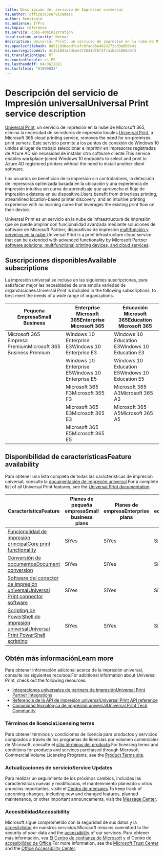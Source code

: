 ```yaml
---
title: Descripción del servicio de Impresión universal
ms.author: office365servicedesc
author: Benzicald
ms.audience: ITPro
ms.topic: reference
ms.service: o365-administration
localization_priority: Normal
description: Universal Print, un servicio de impresión en la nube de Microsoft 365, elimina la necesidad de servidores de impresión locales.
ms.openlocfilehash: da911d3beedfcafc8fad85a4d2d273cd3e858e41
ms.sourcegitcommit: 4c1b10d1e3dcee372641df673fca1be31005def2
ms.translationtype: MT
ms.contentlocale: es-ES
ms.lasthandoff: 04/06/2021
ms.locfileid: "51599032"
---
```

# <a name="universal-print-service-description"></a><span data-ttu-id="1c55c-103">Descripción del servicio de Impresión universal</span><span class="sxs-lookup"><span data-stu-id="1c55c-103">Universal Print service description</span></span>

<span data-ttu-id="1c55c-104">[Universal Print](https://www.microsoft.com/microsoft-365/windows/universal-print), un servicio de impresión en la nube de Microsoft 365, elimina la necesidad de servidores de impresión locales.</span><span class="sxs-lookup"><span data-stu-id="1c55c-104">[Universal Print](https://www.microsoft.com/microsoft-365/windows/universal-print), a Microsoft 365 cloud printing service, removes the need for on-premises print servers.</span></span> <span data-ttu-id="1c55c-105">Este servicio permite a los puntos de conexión de Windows 10 unidos al lugar de trabajo seleccionar e imprimir en impresoras registradas de Azure AD sin necesidad de instalar otro software cliente.</span><span class="sxs-lookup"><span data-stu-id="1c55c-105">This service enables workplace-joined Windows 10 endpoints to select and print to Azure AD registered printers without the need to install another client software.</span></span>

<span data-ttu-id="1c55c-106">Los usuarios se benefician de la impresión sin controladores, la detección de impresoras optimizada basada en la ubicación y una experiencia de impresión intuitiva sin curva de aprendizaje que aprovecha el flujo de impresión existente en su dispositivo.</span><span class="sxs-lookup"><span data-stu-id="1c55c-106">Users benefit from driverless printing, streamlined location-based printer discovery, and an intuitive printing experience with no learning curve that leverages the existing print flow on their device.</span></span>

<span data-ttu-id="1c55c-107">Universal Print es un servicio en la nube de infraestructura de impresión que se puede ampliar con funcionalidad avanzada mediante soluciones de software de Microsoft Partner, dispositivos de impresión [multifunción y servicios en la nube.](/universal-print/fundamentals/universal-print-partner-integrations)</span><span class="sxs-lookup"><span data-stu-id="1c55c-107">Universal Print is a print infrastructure cloud service that can be extended with advanced functionality by [Microsoft Partner software solutions, multifunctional printing devices, and cloud services](/universal-print/fundamentals/universal-print-partner-integrations).</span></span>

## <a name="available-subscriptions"></a><span data-ttu-id="1c55c-108">Suscripciones disponibles</span><span class="sxs-lookup"><span data-stu-id="1c55c-108">Available subscriptions</span></span>

<span data-ttu-id="1c55c-109">La impresión universal se incluye en las siguientes suscripciones, para satisfacer mejor las necesidades de una amplia variedad de organizaciones.</span><span class="sxs-lookup"><span data-stu-id="1c55c-109">Universal Print is included in the following subscriptions, to best meet the needs of a wide range of organizations.</span></span>

| <span data-ttu-id="1c55c-110">Pequeña Empresa</span><span class="sxs-lookup"><span data-stu-id="1c55c-110">Small Business</span></span>                 | <span data-ttu-id="1c55c-111">Enterprise Microsoft 365</span><span class="sxs-lookup"><span data-stu-id="1c55c-111">Enterprise Microsoft 365</span></span>     | <span data-ttu-id="1c55c-112">Educación Microsoft 365</span><span class="sxs-lookup"><span data-stu-id="1c55c-112">Education Microsoft 365</span></span> |
|--------------------------------|------------------------------|-------------------------|
| <span data-ttu-id="1c55c-113">Microsoft 365 Empresa Premium</span><span class="sxs-lookup"><span data-stu-id="1c55c-113">Microsoft 365 Business Premium</span></span> | <span data-ttu-id="1c55c-114">Windows 10 Enterprise E3</span><span class="sxs-lookup"><span data-stu-id="1c55c-114">Windows 10 Enterprise E3</span></span>     | <span data-ttu-id="1c55c-115">Windows 10 Education E3</span><span class="sxs-lookup"><span data-stu-id="1c55c-115">Windows 10 Education E3</span></span> |
|                                | <span data-ttu-id="1c55c-116">Windows 10 Enterprise E5</span><span class="sxs-lookup"><span data-stu-id="1c55c-116">Windows 10 Enterprise E5</span></span>     | <span data-ttu-id="1c55c-117">Windows 10 Education E5</span><span class="sxs-lookup"><span data-stu-id="1c55c-117">Windows 10 Education E5</span></span> |
|                                | <span data-ttu-id="1c55c-118">Microsoft 365 F3</span><span class="sxs-lookup"><span data-stu-id="1c55c-118">Microsoft 365 F3</span></span>             | <span data-ttu-id="1c55c-119">Microsoft 365 A3</span><span class="sxs-lookup"><span data-stu-id="1c55c-119">Microsoft 365 A3</span></span>        |
|                                | <span data-ttu-id="1c55c-120">Microsoft 365 E3</span><span class="sxs-lookup"><span data-stu-id="1c55c-120">Microsoft 365 E3</span></span>             | <span data-ttu-id="1c55c-121">Microsoft 365 A5</span><span class="sxs-lookup"><span data-stu-id="1c55c-121">Microsoft 365 A5</span></span>        |
|                                | <span data-ttu-id="1c55c-122">Microsoft 365 E5</span><span class="sxs-lookup"><span data-stu-id="1c55c-122">Microsoft 365 E5</span></span>             |                         |

## <a name="feature-availability"></a><span data-ttu-id="1c55c-123">Disponibilidad de características</span><span class="sxs-lookup"><span data-stu-id="1c55c-123">Feature availability</span></span>

<span data-ttu-id="1c55c-124">Para obtener una lista completa de todas las características de impresión universal, consulte la [documentación de impresión universal](/universal-print/).</span><span class="sxs-lookup"><span data-stu-id="1c55c-124">For a complete list of all Universal Print features, see the [Universal Print documentation](/universal-print/).</span></span>

| <span data-ttu-id="1c55c-125">Característica</span><span class="sxs-lookup"><span data-stu-id="1c55c-125">Feature</span></span>                                  | <span data-ttu-id="1c55c-126">Planes de pequeña empresa</span><span class="sxs-lookup"><span data-stu-id="1c55c-126">Small business plans</span></span> | <span data-ttu-id="1c55c-127">Planes de empresa</span><span class="sxs-lookup"><span data-stu-id="1c55c-127">Enterprise plans</span></span> | <span data-ttu-id="1c55c-128">Planes educativos</span><span class="sxs-lookup"><span data-stu-id="1c55c-128">Education plans</span></span> |
|------------------------------------------|----------------------|------------------|-----------------|
| [<span data-ttu-id="1c55c-129">Funcionalidad de impresión principal</span><span class="sxs-lookup"><span data-stu-id="1c55c-129">Core print functionality</span></span>](/universal-print/)             | <span data-ttu-id="1c55c-130">Sí</span><span class="sxs-lookup"><span data-stu-id="1c55c-130">Yes</span></span>                  | <span data-ttu-id="1c55c-131">Sí</span><span class="sxs-lookup"><span data-stu-id="1c55c-131">Yes</span></span>              | <span data-ttu-id="1c55c-132">Sí</span><span class="sxs-lookup"><span data-stu-id="1c55c-132">Yes</span></span>             |
| [<span data-ttu-id="1c55c-133">Conversión de documentos</span><span class="sxs-lookup"><span data-stu-id="1c55c-133">Document conversion</span></span>](/universal-print/fundamentals/universal-print-document-conversion)                  | <span data-ttu-id="1c55c-134">Sí</span><span class="sxs-lookup"><span data-stu-id="1c55c-134">Yes</span></span>                  | <span data-ttu-id="1c55c-135">Sí</span><span class="sxs-lookup"><span data-stu-id="1c55c-135">Yes</span></span>              | <span data-ttu-id="1c55c-136">Sí</span><span class="sxs-lookup"><span data-stu-id="1c55c-136">Yes</span></span>             |
| [<span data-ttu-id="1c55c-137">Software del conector de impresión universal</span><span class="sxs-lookup"><span data-stu-id="1c55c-137">Universal Print connector software</span></span>](/universal-print/fundamentals/universal-print-connector-overview)   | <span data-ttu-id="1c55c-138">Sí</span><span class="sxs-lookup"><span data-stu-id="1c55c-138">Yes</span></span>                  | <span data-ttu-id="1c55c-139">Sí</span><span class="sxs-lookup"><span data-stu-id="1c55c-139">Yes</span></span>              | <span data-ttu-id="1c55c-140">Sí</span><span class="sxs-lookup"><span data-stu-id="1c55c-140">Yes</span></span>             |
| [<span data-ttu-id="1c55c-141">Scripting de PowerShell de impresión universal</span><span class="sxs-lookup"><span data-stu-id="1c55c-141">Universal Print PowerShell scripting</span></span>](/universal-print/fundamentals/universal-print-powershell) | <span data-ttu-id="1c55c-142">Sí</span><span class="sxs-lookup"><span data-stu-id="1c55c-142">Yes</span></span>                  | <span data-ttu-id="1c55c-143">Sí</span><span class="sxs-lookup"><span data-stu-id="1c55c-143">Yes</span></span>              | <span data-ttu-id="1c55c-144">Sí</span><span class="sxs-lookup"><span data-stu-id="1c55c-144">Yes</span></span>             |

## <a name="learn-more"></a><span data-ttu-id="1c55c-145">Obtén más información</span><span class="sxs-lookup"><span data-stu-id="1c55c-145">Learn more</span></span>

<span data-ttu-id="1c55c-146">Para obtener información adicional acerca de la impresión universal, consulte los siguientes recursos:</span><span class="sxs-lookup"><span data-stu-id="1c55c-146">For additional information about Universal Print, check out the following resources:</span></span>

- [<span data-ttu-id="1c55c-147">Integraciones universales de partners de impresión</span><span class="sxs-lookup"><span data-stu-id="1c55c-147">Universal Print Partner Integrations</span></span>](/universal-print/fundamentals/universal-print-partner-integrations)
- [<span data-ttu-id="1c55c-148">Referencia de la API de impresión universal</span><span class="sxs-lookup"><span data-stu-id="1c55c-148">Universal Print API reference</span></span>](/graph/universal-print-concept-overview)
- [<span data-ttu-id="1c55c-149">Comunidad tecnológica de impresión universal</span><span class="sxs-lookup"><span data-stu-id="1c55c-149">Universal Print Tech Community</span></span>](https://techcommunity.microsoft.com/t5/universal-print/ct-p/UniversalPrint)

### <a name="licensing-terms"></a><span data-ttu-id="1c55c-150">Términos de licencia</span><span class="sxs-lookup"><span data-stu-id="1c55c-150">Licensing terms</span></span>

<span data-ttu-id="1c55c-151">Para obtener términos y condiciones de licencia para productos y servicios comprados a través de los programas de licencias por volumen comerciales de Microsoft, consulte el [sitio términos del producto](https://www.microsoft.com/licensing/terms/).</span><span class="sxs-lookup"><span data-stu-id="1c55c-151">For licensing terms and conditions for products and services purchased through Microsoft Commercial Volume Licensing Programs, see the [Product Terms site](https://www.microsoft.com/licensing/terms/).</span></span> 

### <a name="service-updates"></a><span data-ttu-id="1c55c-152">Actualizaciones de servicio</span><span class="sxs-lookup"><span data-stu-id="1c55c-152">Service Updates</span></span>

<span data-ttu-id="1c55c-153">Para realizar un seguimiento de los próximos cambios, incluidas las características nuevas y modificadas, el mantenimiento planeado u otros anuncios importantes, visite el [Centro de mensajes](/microsoft-365/admin/manage/message-center).</span><span class="sxs-lookup"><span data-stu-id="1c55c-153">To keep track of upcoming changes, including new and changed features, planned maintenance, or other important announcements, visit the [Message Center](/microsoft-365/admin/manage/message-center).</span></span>

### <a name="accessibility"></a><span data-ttu-id="1c55c-154">Accesibilidad</span><span class="sxs-lookup"><span data-stu-id="1c55c-154">Accessibility</span></span>

<span data-ttu-id="1c55c-155">Microsoft sigue comprometido con la seguridad de sus datos y la [accesibilidad](https://www.microsoft.com/trust-center/compliance/accessibility) de nuestros servicios.</span><span class="sxs-lookup"><span data-stu-id="1c55c-155">Microsoft remains committed to the security of your data and the [accessibility](https://www.microsoft.com/trust-center/compliance/accessibility) of our services.</span></span> <span data-ttu-id="1c55c-156">Para obtener más información, vea [El Centro de confianza de Microsoft](https://www.microsoft.com/trust-center) y el Centro de [accesibilidad de Office](https://support.microsoft.com/topic/office-accessibility-center-resources-for-people-with-disabilities-ecab0fcf-d143-4fe8-a2ff-6cd596bddc6d).</span><span class="sxs-lookup"><span data-stu-id="1c55c-156">For more information, see the [Microsoft Trust Center](https://www.microsoft.com/trust-center) and the [Office Accessibility Center](https://support.microsoft.com/topic/office-accessibility-center-resources-for-people-with-disabilities-ecab0fcf-d143-4fe8-a2ff-6cd596bddc6d).</span></span>